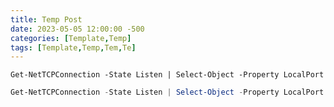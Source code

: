 ```yaml
---
title: Temp Post
date: 2023-05-05 12:00:00 -500
categories: [Template,Temp]
tags: [Template,Temp,Tem,Te]
---
```


	Get-NetTCPConnection -State Listen | Select-Object -Property LocalPort

```Powershell
Get-NetTCPConnection -State Listen | Select-Object -Property LocalPort
```

